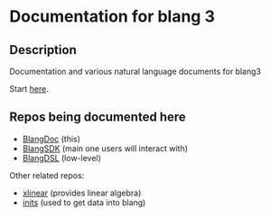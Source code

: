 # Documentation for blang 3

## Description

Documentation and various natural language documents for blang3 

Start [here](https://github.com/UBC-Stat-ML/blangDoc/blob/master/getting-started.md).



## Repos being documented here

- [BlangDoc](https://github.com/UBC-Stat-ML/blangDoc) (this)
- [BlangSDK](https://github.com/UBC-Stat-ML/blangSDK/) (main one users will interact with)
- [BlangDSL](https://github.com/UBC-Stat-ML/blangDSL/) (low-level)

Other related repos:

- [xlinear](https://github.com/alexandrebouchard/xlinear) (provides linear algebra)
- [inits](https://github.com/UBC-Stat-ML/inits/) (used to get data into blang)